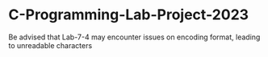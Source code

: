 # C-Programming-Lab-Project-2023
Be advised that Lab-7-4 may encounter issues on encoding format, leading to unreadable characters
